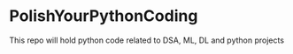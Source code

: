 # PolishYourPythonCoding
This repo will hold python code related to DSA, ML, DL and python projects
